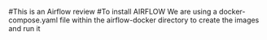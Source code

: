 #This is an Airflow review
#To install AIRFLOW
We are using a docker-compose.yaml file within the airflow-docker directory to create the images and run it